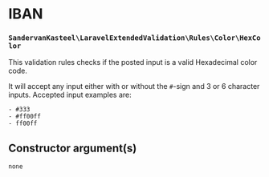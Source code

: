 # IBAN
### `SandervanKasteel\LaravelExtendedValidation\Rules\Color\HexColor`

This validation rules checks if the posted input is a valid Hexadecimal color code.

It will accept any input either with or without the `#`-sign and 3 or 6 character inputs. Accepted input examples are:
```
- #333
- #ff00ff
- ff00ff
```

## Constructor argument(s)

```php
none
```
